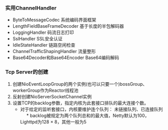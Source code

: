 ### 实用ChannelHandler
  - ByteToMessageCodec 系统编码界面框架
  - LengthFieldBaseFrameDecoder 基于长度的半包解码器
  - LoggingHandler 码流日志打印
  - SslHandler SSL安全认证
  - IdleStateHandler 链路空闲检查
  - ChannelTrafficShapingHandler 流量整形
  - Base64Decoder和Base64Encoder Base64编码解码
  
### Tcp Server的创建
  1. 创建NioEventLoopGroup的两个实例(也可以只要一个)bossGroup、workerGroup作为Reactor线程池
  2. 反射创建NioServerSocketChannel实例
  3. 设置TCP的backlog参数，指定内核为此套接口排队的最大连接个数。
      * 对于给定的监听套接口，内核要维护连个队列： 未链接队列、已连接队列
      * backlog被规定为两个队列总和的最大值，Netty默认为100，Lighttpd为128 × 8，其他一般为5
